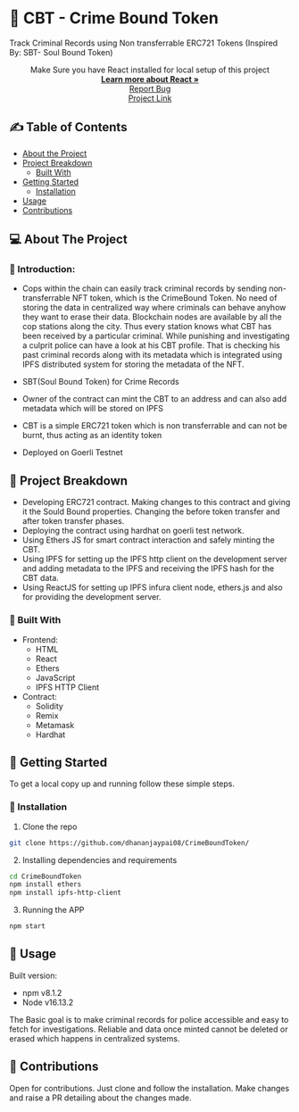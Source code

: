 # 🎫 CBT - Crime Bound Token
Track Criminal Records using Non transferrable ERC721 Tokens (Inspired By: SBT- Soul Bound Token)

<p align="center">
    Make Sure you have React installed for local setup of this project
    <br />
    <a href="https://reactjs.org/"><strong>Learn more about React »</strong></a>
    <br />
    <a href="https://github.com/dhananjaypai08/CrimeBoundToken/issues">Report Bug</a>
    <br />
  <a href="https://github.com/dhananjaypai08/CrimeBoundToken">Project Link</a>
 </p>
 
## ✍️ Table of Contents
- [About the Project](#about-the-project)
- [Project Breakdown](#project-breakdown)
  - [Built With](#built-with)
- [Getting Started](#getting-started)
  - [Installation](#installation)
- [Usage](#usage)
- [Contributions](#contributions)

## 💻 About The Project
  ### 📰 Introduction:
  - Cops within the chain can easily track criminal records by sending non-transferrable NFT token, which is the CrimeBound Token. No need of storing the data in centralized way where criminals can behave anyhow they want to erase their data. Blockchain nodes are available by all the cop stations along the city. Thus every station knows what CBT has been received by a particular criminal. While punishing and investigating a culprit police can have a look at his CBT profile. That is checking his past criminal records along with its metadata which is integrated using IPFS distributed system for storing the metadata of the NFT.
  - SBT(Soul Bound Token) for Crime Records

  - Owner of the contract can mint the CBT to an address and can also add metadata which will be stored on IPFS

  - CBT is a simple ERC721 token which is non transferrable and can not be burnt, thus acting as an identity token

  - Deployed on Goerli Testnet
 
 ## 🔨 Project Breakdown 
- Developing ERC721 contract. Making changes to this contract and giving it the Sould Bound properties. Changing the before token transfer and after token transfer phases.
- Deploying the contract using hardhat on goerli test network.
- Using Ethers JS for smart contract interaction and safely minting the CBT.
- Using IPFS for setting up the IPFS http client on the development server and adding metadata to the IPFS and receiving the IPFS hash for the CBT data.
- Using ReactJS for setting up IPFS infura client node, ethers.js and also for providing the development server.

### 🔧 Built With
- Frontend:
  - HTML
  - React
  - Ethers
  - JavaScript
  - IPFS HTTP Client
- Contract: 
  - Solidity
  - Remix
  - Metamask
  - Hardhat
 
## 🚀 Getting Started
To get a local copy up and running follow these simple steps.

### 🔨 Installation
1. Clone the repo

```sh
git clone https://github.com/dhananjaypai08/CrimeBoundToken/
```

2. Installing dependencies and requirements

```sh
cd CrimeBoundToken
npm install ethers
npm install ipfs-http-client
```

3. Running the APP
```sh
npm start
```

## 🧠 Usage
Built version:
- npm v8.1.2
- Node v16.13.2

The Basic goal is to make criminal records for police accessible and easy to fetch for investigations.
Reliable and data once minted cannot be deleted or erased which happens in centralized systems.

## 🤠 Contributions 
Open for contributions. Just clone and follow the installation. Make changes and raise a PR detailing about the changes made.
